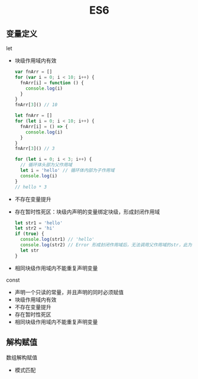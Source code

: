 <h1 align="center">ES6</h1>

## 变量定义

let

- 块级作用域内有效

  ```js
  var fnArr = []
  for (var i = 0; i < 10; i++) {
    fnArr[i] = function () {
      console.log(i)
    }
  }
  fnArr[3]() // 10

  let fnArr = []
  for (let i = 0; i < 10; i++) {
    fnArr[i] = () => {
      console.log(i)
    }
  }
  fnArr[3]() // 3

  for (let i = 0; i < 3; i++) {
    // 循环体头部为父作用域
    let i = 'hello' // 循环体内部为子作用域
    console.log(i)
  }
  // hello * 3
  ```

- 不存在变量提升
- 存在暂时性死区：块级内声明的变量绑定块级，形成封闭作用域

  ```js
  let str1 = 'hello'
  let str2 = 'hi'
  if (true) {
    console.log(str1) // 'hello'
    console.log(str2) // Error 形成封闭作用域后，无法调用父作用域的str，此为死区
    let str
  }
  ```

- 相同块级作用域内不能重复声明变量

const

- 声明一个只读的常量，并且声明的同时必须赋值
- 块级作用域内有效
- 不存在变量提升
- 存在暂时性死区
- 相同块级作用域内不能重复声明变量

## 解构赋值

数组解构赋值

- 模式匹配
